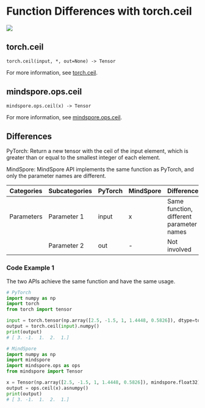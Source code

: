 # Function Differences with torch.ceil

<a href="https://gitee.com/mindspore/docs/blob/master/docs/mindspore/source_en/note/api_mapping/pytorch_diff/ceil.md" target="_blank"><img src="https://mindspore-website.obs.cn-north-4.myhuaweicloud.com/website-images/master/resource/_static/logo_source_en.png"></a>

## torch.ceil

```text
torch.ceil(input, *, out=None) -> Tensor
```

For more information, see [torch.ceil](https://pytorch.org/docs/1.8.1/generated/torch.ceil.html).

## mindspore.ops.ceil

```text
mindspore.ops.ceil(x) -> Tensor
```

For more information, see [mindspore.ops.ceil](https://mindspore.cn/docs/en/master/api_python/ops/mindspore.ops.ceil.html).

## Differences

PyTorch: Return a new tensor with the ceil of the input element, which is greater than or equal to the smallest integer of each element.

MindSpore: MindSpore API implements the same function as PyTorch, and only the parameter names are different.

| Categories | Subcategories | PyTorch | MindSpore | Differences   |
| ---- | ----- | ------- | --------- | -------------- |
| Parameters | Parameter 1 | input   | x         | Same function, different parameter names |
|      | Parameter 2 | out     | -         | Not involved        |

### Code Example 1

The two APIs achieve the same function and have the same usage.

```python
# PyTorch
import numpy as np
import torch
from torch import tensor

input = torch.tensor(np.array([2.5, -1.5, 1, 1.4448, 0.5826]), dtype=torch.float32)
output = torch.ceil(input).numpy()
print(output)
# [ 3. -1.  1.  2.  1.]

# MindSpore
import numpy as np
import mindspore
import mindspore.ops as ops
from mindspore import Tensor

x = Tensor(np.array([2.5, -1.5, 1, 1.4448, 0.5826]), mindspore.float32)
output = ops.ceil(x).asnumpy()
print(output)
# [ 3. -1.  1.  2.  1.]
```
